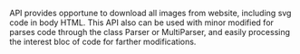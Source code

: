 API provides opportune to download all images from website, including svg code in body HTML.
This API also can be used with minor modified for parses code through the class Parser or MultiParser, and easily processing  the interest bloc of code for farther modifications.
